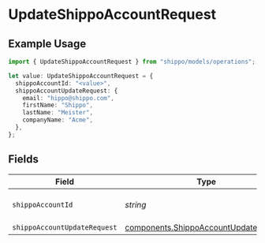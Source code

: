 # UpdateShippoAccountRequest

## Example Usage

```typescript
import { UpdateShippoAccountRequest } from "shippo/models/operations";

let value: UpdateShippoAccountRequest = {
  shippoAccountId: "<value>",
  shippoAccountUpdateRequest: {
    email: "hippo@shippo.com",
    firstName: "Shippo",
    lastName: "Meister",
    companyName: "Acme",
  },
};
```

## Fields

| Field                                                                                          | Type                                                                                           | Required                                                                                       | Description                                                                                    |
| ---------------------------------------------------------------------------------------------- | ---------------------------------------------------------------------------------------------- | ---------------------------------------------------------------------------------------------- | ---------------------------------------------------------------------------------------------- |
| `shippoAccountId`                                                                              | *string*                                                                                       | :heavy_check_mark:                                                                             | Object ID of the ShippoAccount                                                                 |
| `shippoAccountUpdateRequest`                                                                   | [components.ShippoAccountUpdateRequest](../../models/components/shippoaccountupdaterequest.md) | :heavy_minus_sign:                                                                             | N/A                                                                                            |